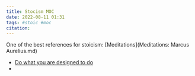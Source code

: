 ```yaml
---
title: Stocism MOC 
date: 2022-08-11 01:31
tags: #stoic #moc
citation: 
---
```


One of the best references for stoicism: [Meditations](Meditations: Marcus Aurelius.md)
- [Do what you are designed to do ](202208112245.md)
- 
